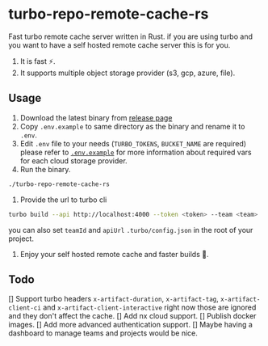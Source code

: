 # turbo-repo-remote-cache-rs

Fast turbo remote cache server written in Rust.
if you are using turbo and you want to have a self hosted remote cache server this is for you.

1. It is fast ⚡️.
2. It supports multiple object storage provider (s3, gcp, azure, file).
  

## Usage

1. Download the latest binary from [release page](https://github.com/salamaashoush/turbo-remote-cache-rs/releases)
2. Copy `.env.example` to same directory as the binary and rename it to `.env`.
3. Edit `.env` file to your needs (`TURBO_TOKENS`, `BUCKET_NAME` are required) please refer to [`.env.example`](./.env.example) for more information about required vars for each cloud storage provider.
4. Run the binary.
```bash
./turbo-repo-remote-cache-rs
```
1. Provide the url to turbo cli
```bash
turbo build --api http://localhost:4000 --token <token> --team <team> 
```
you can also set `teamId` and `apiUrl` `.turbo/config.json` in the root of your project.

1. Enjoy your self hosted remote cache and faster builds 🚀.

## Todo

[] Support turbo headers `x-artifact-duration`, `x-artifact-tag`, `x-artifact-client-ci` and `x-artifact-client-interactive` right now those are ignored and they don't affect the cache.
[] Add nx cloud support.
[] Publish docker images.
[] Add more advanced authentication support.
[] Maybe having a dashboard to manage teams and projects would be nice.

